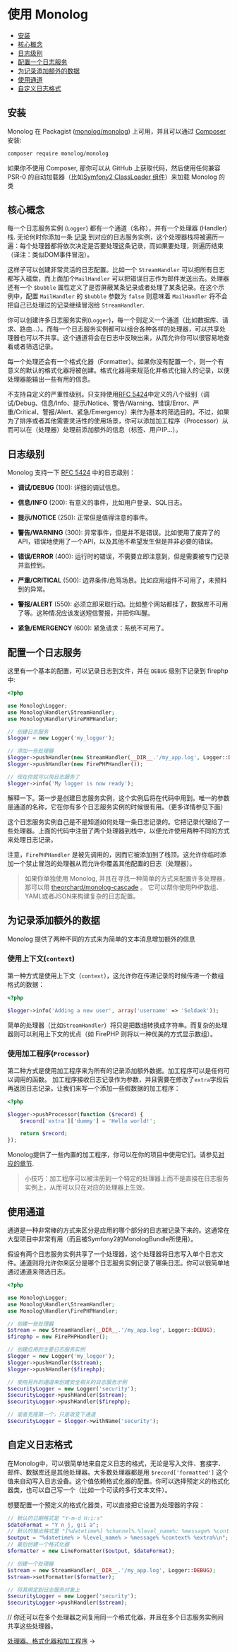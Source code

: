 # 使用 Monolog

- [安装](#安装)
- [核心概念](#核心概念)
- [日志级别](#日志级别)
- [配置一个日志服务](#配置一个日志服务)
- [为记录添加额外的数据](#为记录添加额外的数据)
- [使用通道](#使用通道)
- [自定义日志格式](#自定义日志格式)

## 安装

Monolog 在 Packagist ([monolog/monolog](http://packagist.org/packages/monolog/monolog)) 上可用，并且可以通过 [Composer](http://getcomposer.org/) 安装:

```bash
composer require monolog/monolog
```

如果你不使用 Composer, 那你可以从 GitHub 上获取代码，然后使用任何兼容 PSR-0 的自动加载器（比如[Symfony2 ClassLoader 组件](https://github.com/symfony/ClassLoader)）来加载 Monolog 的类

## 核心概念

每一个日志服务实例 (`Logger`) 都有一个通道（名称），并有一个处理器 (Handler)栈. 无论何时你添加一条 [记录](message-structure.md) 到对应的日志服务实例，这个处理器栈将被遍历一遍：每个处理器都将依次决定是否要处理这条记录，而如果要处理，则遍历结束（译注：类似DOM事件冒泡）。

这样子可以创建非常灵活的日志配置。比如一个 `StreamHandler` 可以把所有日志都写入磁盘，而上面加个`MailHandler` 可以把错误日志作为邮件发送出去。处理器还有一个 `$bubble` 属性定义了是否屏蔽某条记录或者处理了某条记录。在这个示例中，配置 `MailHandler` 的 `$bubble` 参数为 `false` 则意味着 `MailHandler` 将不会把自己已处理过的记录继续冒泡给 `StreamHandler`.

你可以创建许多日志服务实例(`Logger`)，每一个则定义一个通道（比如数据库、请求、路由...）。而每一个日志服务实例都可以组合各种各样的处理器，可以共享处理器也可以不共享。这个通道将会在日志中反映出来，从而允许你可以很容易地查看或者筛选记录。

每一个处理还会有一个格式化器（Formatter）。如果你没有配置一个，则一个有意义的默认的格式化器将被创建。格式化器用来规范化并格式化输入的记录，以便处理器能输出一些有用的信息。

不支持自定义的严重性级别。只支持使用[RFC 5424](http://tools.ietf.org/html/rfc5424)中定义的八个级别（调试/Debug、信息/Info、提示/Notice、警告/Warning、错误/Error、严重/Critical、警报/Alert、紧急/Emergency）来作为基本的筛选目的。不过，如果为了排序或者其他需要灵活性的使用场景，你可以添加加工程序（Processor）从而可以在（处理器）处理前添加额外的信息（标签、用户IP...）。

## 日志级别

Monolog 支持一下 [RFC 5424](http://tools.ietf.org/html/rfc5424) 中的日志级别：

- **调试/DEBUG** (100): 详细的调试信息。

- **信息/INFO** (200): 有意义的事件，比如用户登录、SQL日志。

- **提示/NOTICE** (250): 正常但是值得注意的事件。

- **警告/WARNING** (300): 异常事件，但是并不是错误。比如使用了废弃了的API，错误地使用了一个API，以及其他不希望发生但是并非必要的错误。

- **错误/ERROR** (400): 运行时的错误，不需要立即注意到，但是需要被专门记录并监控到。

- **严重/CRITICAL** (500): 边界条件/危笃场景。比如应用组件不可用了，未预料到的异常。

- **警报/ALERT** (550): 必须立即采取行动。比如整个网站都挂了，数据库不可用了等。这种情况应该发送短信警报，并把你叫醒。

- **紧急/EMERGENCY** (600): 紧急请求：系统不可用了。

## 配置一个日志服务

这里有一个基本的配置，可以记录日志到文件，并在 `DEBUG` 级别下记录到 firephp 中:

```php
<?php

use Monolog\Logger;
use Monolog\Handler\StreamHandler;
use Monolog\Handler\FirePHPHandler;

// 创建日志服务
$logger = new Logger('my_logger');

// 添加一些处理器
$logger->pushHandler(new StreamHandler(__DIR__.'/my_app.log', Logger::DEBUG));
$logger->pushHandler(new FirePHPHandler());

// 现在你就可以用日志服务了
$logger->info('My logger is now ready');
```

解释一下。第一步是创建日志服务实例，这个实例后将在代码中用到。唯一的参数是通道的名称，它在你有多个日志服务实例的时候很有用。（更多详情参见下面）

这个日志服务实例自己是不是知道如何处理一条日志记录的。它把记录代理给了一些处理器。上面的代码中注册了两个处理器到栈中，以便允许使用两种不同的方式来处理日志记录。

注意，`FirePHPHandler` 是被先调用的，因而它被添加到了栈顶。这允许你临时添加一个禁止冒泡的处理器从而允许你覆盖其他配置的日志（处理器）。

> 如果你单独使用 Monolog, 并且在寻找一种简单的方式来配置许多处理器，那可以用
> [theorchard/monolog-cascade](https://github.com/theorchard/monolog-cascade) 。
> 它可以帮你使用PHP数组、YAML或者JSON来构建复杂的日志配置。

## 为记录添加额外的数据

Monolog 提供了两种不同的方式来为简单的文本消息增加额外的信息

### 使用上下文(`context`)

第一种方式是使用上下文（`context`），这允许你在传递记录的时候传递一个数组格式的数据：

```php
<?php

$logger->info('Adding a new user', array('username' => 'Seldaek'));
```

简单的处理器（比如`StreamHandler`）将只是把数组转换成字符串。而复杂的处理器则可以利用上下文的优点（如 FirePHP 则将以一种优美的方式显示数组）。

### 使用加工程序(`Processor`)

第二种方式是使用加工程序来为所有的记录添加额外数据。加工程序可以是任何可以调用的函数。
加工程序接收日志记录作为参数，并且需要在修改了`extra`字段后再返回日志记录。让我们来写一个添加一些假数据的加工程序：

```php
<?php

$logger->pushProcessor(function ($record) {
    $record['extra']['dummy'] = 'Hello world!';

    return $record;
});
```

Monolog提供了一些内置的加工程序，你可以在你的项目中使用它们。请参见[对应的章节](https://github.com/Seldaek/monolog/blob/master/doc/02-handlers-formatters-processors.md#加工程序).

> 小技巧：加工程序可以被注册到一个特定的处理器上而不是直接在日志服务实例上，从而可以只在对应的处理器上生效。

## 使用通道

通道是一种非常棒的方式来区分是应用的哪个部分的日志被记录下来的。这通常在大型项目中非常有用（而且被Symfony2的MonologBundle所使用）。

假设有两个日志服务实例共享了一个处理器，这个处理器将日志写入单个日志文件。通道则将允许你来区分是哪个日志服务实例记录了哪条日志。你可以很简单地通过通道来筛选日志。

```php
<?php

use Monolog\Logger;
use Monolog\Handler\StreamHandler;
use Monolog\Handler\FirePHPHandler;

// 创建一些处理器
$stream = new StreamHandler(__DIR__.'/my_app.log', Logger::DEBUG);
$firephp = new FirePHPHandler();

// 创建应用的主要日志服务实例
$logger = new Logger('my_logger');
$logger->pushHandler($stream);
$logger->pushHandler($firephp);

// 使用另外的通道来创建安全相关的日志服务示例
$securityLogger = new Logger('security');
$securityLogger->pushHandler($stream);
$securityLogger->pushHandler($firephp);

// 或者克隆第一个，只是改变下通道
$securityLogger = $logger->withName('security');
```

## 自定义日志格式

在Monolog中，可以很简单地来自定义日志的格式，无论是写入文件、套接字、邮件、数据库还是其他处理器。大多数处理器都是用 `$record['formatted']` 这个值来自动写入日志设备。这个值依赖格式化器的配置。你可以选择预定义的格式化器类，也可以自己写一个（比如一个可读的多行文本文件）。

想要配置一个预定义的格式化器类，可以直接把它设置为处理器的字段：

```php
// 默认的日期格式是 "Y-m-d H:i:s"
$dateFormat = "Y n j, g:i a";
// 默认的输出格式是 "[%datetime%] %channel%.%level_name%: %message% %context% %extra%\n"
$output = "%datetime% > %level_name% > %message% %context% %extra%\n";
// 最后创建一个格式化器
$formatter = new LineFormatter($output, $dateFormat);

// 创建一个处理器
$stream = new StreamHandler(__DIR__.'/my_app.log', Logger::DEBUG);
$stream->setFormatter($formatter);

// 将其绑定到日志服务对象上
$securityLogger = new Logger('security');
$securityLogger->pushHandler($stream);
```

// 你还可以在多个处理器之间复用同一个格式化器，并且在多个日志服务实例间共享这些处理器。

[处理器、格式化器和加工程序](02-handlers-formatters-processors.md) &rarr;
